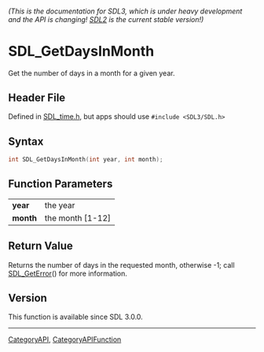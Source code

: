 ###### (This is the documentation for SDL3, which is under heavy development and the API is changing! [SDL2](https://wiki.libsdl.org/SDL2/) is the current stable version!)
# SDL_GetDaysInMonth

Get the number of days in a month for a given year.

## Header File

Defined in [SDL_time.h](https://github.com/libsdl-org/SDL/blob/main/include/SDL3/SDL_time.h), but apps should use `#include <SDL3/SDL.h>`

## Syntax

```c
int SDL_GetDaysInMonth(int year, int month);

```

## Function Parameters

|               |                  |
| ------------- | ---------------- |
| **year**      | the year         |
| **month**     | the month [1-12] |

## Return Value

Returns the number of days in the requested month, otherwise -1; call
[SDL_GetError](SDL_GetError)() for more information.

## Version

This function is available since SDL 3.0.0.

----
[CategoryAPI](CategoryAPI), [CategoryAPIFunction](CategoryAPIFunction)

